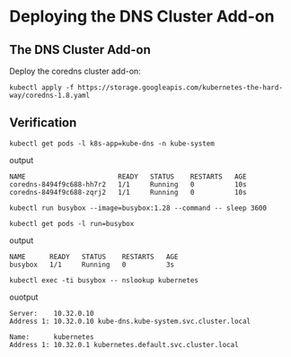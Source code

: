 # Deploying the DNS Cluster Add-on
## The DNS Cluster Add-on
Deploy the coredns cluster add-on:
```
kubectl apply -f https://storage.googleapis.com/kubernetes-the-hard-way/coredns-1.8.yaml
```
## Verification
```
kubectl get pods -l k8s-app=kube-dns -n kube-system
```
output
```
NAME                       READY   STATUS    RESTARTS   AGE
coredns-8494f9c688-hh7r2   1/1     Running   0          10s
coredns-8494f9c688-zqrj2   1/1     Running   0          10s
```
```
kubectl run busybox --image=busybox:1.28 --command -- sleep 3600
```
```
kubectl get pods -l run=busybox
```
output
```
NAME      READY   STATUS    RESTARTS   AGE
busybox   1/1     Running   0          3s
```
```
kubectl exec -ti busybox -- nslookup kubernetes
```
ouotput
```
Server:    10.32.0.10
Address 1: 10.32.0.10 kube-dns.kube-system.svc.cluster.local

Name:      kubernetes
Address 1: 10.32.0.1 kubernetes.default.svc.cluster.local
```
